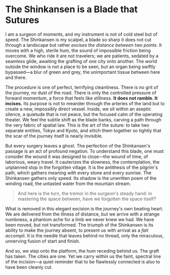 # The Shinkansen is a Blade that Sutures

I am a surgeon of moments, and my instrument is not of cold steel but of speed. The Shinkansen is my scalpel, a blade so sharp it does not cut through a landscape but rather *excises the distance between two points*. It moves with a high, sterile hum, the sound of impossible friction being overcome. We who ride it are not travelers; we are patients, sedated by a seamless glide, awaiting the grafting of one city onto another. The world outside the window is not a place to be seen, but an organ being swiftly bypassed—a blur of green and grey, the unimportant tissue between here and there.

The procedure is one of perfect, terrifying cleanliness. There is no grit of the journey, no dust of the road. There is only the controlled pressure of forward momentum, a force that feels like stillness. **It does not ramble. It incises.** Its purpose is not to meander through the arteries of the land but to create a new, impossibly direct vessel. Inside, we sit within an aseptic silence, a quietude that is not peace, but the focused calm of the operating theater. We feel the subtle shift as the blade banks, carving a path through the very fabric of spatial law. This is the art of the suture: to take two separate entities, Tokyo and Kyoto, and stitch them together so tightly that the scar of the journey itself is nearly invisible.

But every surgery leaves a ghost. The perfection of the Shinkansen's passage is an act of profound negation. To understand this blade, one must consider the wound it was designed to close—the wound of time, of laborious, weary travel. It cauterizes the slowness, the contemplation, the unplanned stop in the forgotten village. It is the antithesis of the pilgrim's path, which gathers meaning with every stone and every sunrise. The Shinkansen gathers only speed. Its shadow is the unwritten poem of the winding road, the untasted water from the mountain stream.

> And here is the turn, the tremor in the surgeon's steady hand: in mastering the space between, have we forgotten the space itself?

What is removed in this elegant excision is the journey's own beating heart. We are delivered from the illness of distance, but we arrive with a strange numbness, a phantom ache for a limb we never knew we had. We have been moved, but not transformed. The triumph of the Shinkansen is its ability to make the journey absent, to present us with arrival as a *fait accompli*. It is the needle that leaves behind no thread, only the miraculous, unnerving fusion of start and finish.

And so, we step onto the platform, the hum receding behind us. The graft has taken. The cities are one. Yet we carry within us the faint, spectral line of the incision—a quiet reminder that to be flawlessly connected is also to have been cleanly cut.